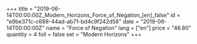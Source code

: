 +++
title = "2019-06-14T00:00:00Z_Modern_Horizons_Force_of_Negation_[en]_false"
id = "e9be371c-c688-44ad-ab71-bd4c9f242d58"
date = "2019-06-14T00:00:00Z"
name = "Force of Negation"
lang = ["en"]
price = "46.80"
quantity = 4
foil = false
set = "Modern Horizons"
+++
